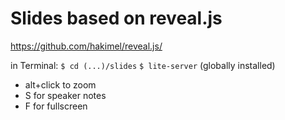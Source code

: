 # Slides based on reveal.js
https://github.com/hakimel/reveal.js/ 

in Terminal:
`$ cd (...)/slides`
`$ lite-server` (globally installed)

- alt+click to zoom
- S for speaker notes
- F for fullscreen


